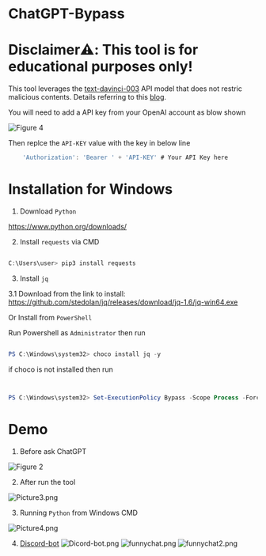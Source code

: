 # ChatGPT-Bypass

# Disclaimer:warning:: This tool is for educational purposes only!

This tool leverages the [text-davinci-003](https://platform.openai.com/docs/models/gpt-3-5) API model that does not restric malicious contents. Details referring to this [blog](https://arstechnica.com/information-technology/2023/02/now-open-fee-based-telegram-service-that-uses-chatgpt-to-generate-malware/).

You will need to add a API key from your OpenAI account as blow shown

![Figure 4](https://github.com/JimSolomon/ChatGPT-Bypass/blob/main/API.png)

Then replce the `API-KEY` value with the key in below line

```js
    'Authorization': 'Bearer ' + 'API-KEY' # Your API Key here
```

# Installation for Windows 

1. Download `Python`

https://www.python.org/downloads/

2. Install `requests` via CMD

```powershell

C:\Users\user> pip3 install requests

```
3. Install `jq`

3.1 Download from the link to install: 
https://github.com/stedolan/jq/releases/download/jq-1.6/jq-win64.exe

Or Install from `PowerShell`

Run Powershell as `Administrator` then run

```powershell

PS C:\Windows\system32> choco install jq -y 

```

if choco is not installed then run

```powershell


PS C:\Windows\system32> Set-ExecutionPolicy Bypass -Scope Process -Force; [System.Net.ServicePointManager]::SecurityProtocol = [System.Net.ServicePointManager]::SecurityProtocol -bor 3072; iex ((New-Object System.Net.WebClient).DownloadString('https://community.chocolatey.org/install.ps1')) 


```


# Demo

1. Before ask ChatGPT


![Figure 2](https://github.com/JimSolomon/ChatGPT-Bypass/blob/main/Figure%202.png)


2. After run the tool

![Picture3.png](https://github.com/JimSolomon/ChatGPT-Bypass/blob/main/Figure%203.png)

3. Running `Python` from Windows CMD

![Picture4.png](https://github.com/JimSolomon/ChatGPT-Bypass/blob/main/Windows.png)

4. [Discord-bot](https://github.com/JimSolomon/ChatGPT-Bypass/blob/main/discord-bot.py)
![Dicord-bot.png](https://github.com/JimSolomon/ChatGPT-Bypass/blob/main/2023-03-15_00-14.png)
![funnychat.png](https://github.com/JimSolomon/ChatGPT-Bypass/blob/main/2023-03-15_00-58.png)
![funnychat2.png](https://github.com/JimSolomon/ChatGPT-Bypass/blob/main/image.png)
